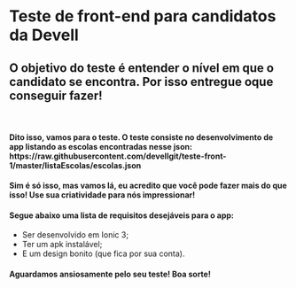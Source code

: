 # Teste de front-end para candidatos da Devell

<h2>O objetivo do teste é entender o nível em que o candidato se encontra. Por isso entregue oque conseguir fazer!</h2>
<br>
<h4>Dito isso, vamos para o teste. O teste consiste no desenvolvimento de app listando as escolas encontradas nesse json: https://raw.githubusercontent.com/devellgit/teste-front-1/master/listaEscolas/escolas.json</h4>
<h4>Sim é só isso, mas vamos lá, eu acredito que você pode fazer mais do que isso! Use sua criatividade para nós impressionar!</h4>
<h4>Segue abaixo uma lista de requisitos desejáveis para o app:</h4>
<ul>
  <li>Ser desenvolvido em Ionic 3;</li>
  <li>Ter um apk instalável;</li>
  <li>E um design bonito (que fica por sua conta).</li>
</ul>
<h4>Aguardamos ansiosamente pelo seu teste! Boa sorte!</h4>
